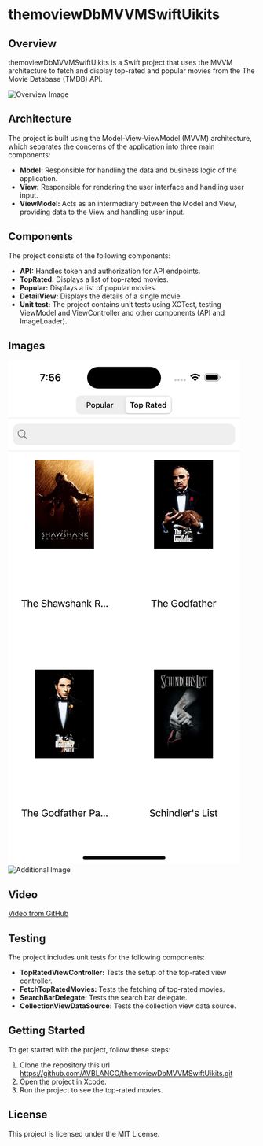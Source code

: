 # themoviewDbMVVMSwiftUikits

## Overview
themoviewDbMVVMSwiftUikits is a Swift project that uses the MVVM architecture to fetch and display top-rated and popular movies from the The Movie Database (TMDB) API.

![Overview Image](https://i.ytimg.com/vi/nWSHWWV8Nas/maxresdefault.jpg)

## Architecture
The project is built using the Model-View-ViewModel (MVVM) architecture, which separates the concerns of the application into three main components:

- **Model:** Responsible for handling the data and business logic of the application.
- **View:** Responsible for rendering the user interface and handling user input.
- **ViewModel:** Acts as an intermediary between the Model and View, providing data to the View and handling user input.

## Components
The project consists of the following components:

- **API:** Handles token and authorization for API endpoints.
- **TopRated:** Displays a list of top-rated movies.
- **Popular:** Displays a list of popular movies.
- **DetailView:** Displays the details of a single movie.
- **Unit test:** The project contains unit tests using XCTest, testing ViewModel and ViewController and other components (API and ImageLoader).

## Images
![Image from GitHub](https://github.com/AVBLANCO/themoviewDbMVVMSwiftUikits/blob/main/Support/Simulator%20Screenshot%20-%20iPhone%2015%20Pro%20-%202024-05-23%20at%2007.57.08.png?raw=true)
![Additional Image](https://github.com/AVBLANCO/themoviewDbMVVMSwiftUikits/blob/main/Support/AdditionalImage.png?raw=true)

## Video
[Video from GitHub](https://github.com/AVBLANCO/themoviewDbMVVMSwiftUikits/tree/main/Support#:~:text=Simulator%20Screen%20Recording%20%2D%20iPhone%2015%20Pro%20%2D%202024%2D05%2D23%20at%2007.58.07.mp4)



## Testing
The project includes unit tests for the following components:

- **TopRatedViewController:** Tests the setup of the top-rated view controller.
- **FetchTopRatedMovies:** Tests the fetching of top-rated movies.
- **SearchBarDelegate:** Tests the search bar delegate.
- **CollectionViewDataSource:** Tests the collection view data source.

## Getting Started
To get started with the project, follow these steps:



1. Clone the repository this url https://github.com/AVBLANCO/themoviewDbMVVMSwiftUikits.git
2. Open the project in Xcode.
3. Run the project to see the top-rated movies.

## License
This project is licensed under the MIT License.
